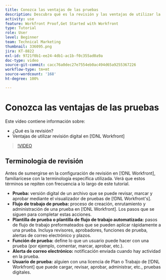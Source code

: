 ```yaml
---
title: Conozca las ventajas de las pruebas
description: Descubra qué es la revisión y las ventajas de utilizar la revisión digital en [!DNL  Workfront].
activity: use
feature: Workfront Proof,Get Started with Workfront
type: Tutorial
role: User
level: Beginner
team: Technical Marketing
thumbnail: 336095.png
jira: KT-8822
exl-id: 9721f0b1-ee24-4db1-ac1b-f0c355ad0a9a
doc-type: video
source-git-commit: cacc76a0dec27e7554eb0ac494d65a9255367226
workflow-type: tm+mt
source-wordcount: '168'
ht-degree: 100%

---
```


# Conozca las ventajas de las pruebas

Este vídeo contiene información sobre:

* ¿Qué es la revisión?
* Ventajas de utilizar revisión digital en [!DNL Workfront]

>[!VIDEO](https://video.tv.adobe.com/v/336095/?quality=12&learn=on)

## Terminología de revisión

Antes de sumergirse en la configuración de revisión en [!DNL  Workfront], familiarícese con la terminología específica utilizada. Verá que estos términos se repiten con frecuencia a lo largo de este tutorial.

* **Prueba:** versión digital de un archivo que se puede revisar, marcar y aprobar mediante el visualizador de pruebas de [!DNL Workfront's].
* **Flujo de trabajo de prueba:** proceso de creación, enrutamiento y administración de una prueba en [!DNL Workfront]. Los pasos que se siguen para completar estas acciones.
* **Plantilla de prueba o plantilla de flujo de trabajo automatizada:** pasos de flujo de trabajo preformateados que se pueden aplicar rápidamente a una prueba. Incluya revisores, aprobadores, funciones de prueba, alertas de correo electrónico y plazos.
* **Función de prueba:** define lo que un usuario puede hacer con una prueba (por ejemplo, comentar, marcar, aprobar, etc.).
* **Alerta de correo electrónico:** notificación enviada cuando hay actividad en la prueba.
* **Usuario de prueba:** alguien con una licencia de Plan o Trabajo de [!DNL Workfront] que puede cargar, revisar, aprobar, administrar, etc., pruebas digitales.


